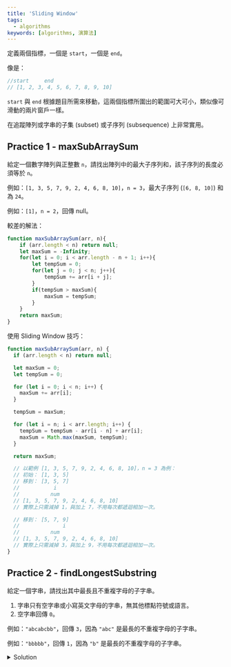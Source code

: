 ```yaml
---
title: 'Sliding Window'
tags:
  - algorithms
keywords: [algorithms, 演算法]
---
```


定義兩個指標，一個是 `start`，一個是 `end`。

像是：
```js
//start     end
// [1, 2, 3, 4, 5, 6, 7, 8, 9, 10]
```

`start` 與 `end` 根據題目所需來移動，這兩個指標所圍出的範圍可大可小，類似像可滑動的兩片窗戶一樣。

在追蹤陣列或字串的子集 (subset) 或子序列 (subsequence) 上非常實用。

## Practice 1 - maxSubArraySum

給定一個數字陣列與正整數 `n`，請找出陣列中的最大子序列和，該子序列的長度必須等於 `n`。

例如：`[1, 3, 5, 7, 9, 2, 4, 6, 8, 10]`，`n = 3`，最大子序列 (`[6, 8, 10]`) 和為 `24`。

例如：`[1]`，`n = 2`，回傳 null。

較差的解法：

```js
function maxSubArraySum(arr, n){
    if (arr.length < n) return null;
    let maxSum = -Infinity;
    for(let i = 0; i < arr.length - n + 1; i++){
        let tempSum = 0;
        for(let j = 0; j < n; j++){
            tempSum += arr[i + j];
        }
        if(tempSum > maxSum){
            maxSum = tempSum;
        }
    }
    return maxSum;
}
```

使用 Sliding Window 技巧：

```js
function maxSubArraySum(arr, n) {
  if (arr.length < n) return null;

  let maxSum = 0;
  let tempSum = 0;

  for (let i = 0; i < n; i++) {
    maxSum += arr[i];
  }

  tempSum = maxSum;

  for (let i = n; i < arr.length; i++) {
    tempSum = tempSum - arr[i - n] + arr[i];
    maxSum = Math.max(maxSum, tempSum);
  }

  return maxSum;

  // 以範例 [1, 3, 5, 7, 9, 2, 4, 6, 8, 10]，n = 3 為例：
  // 初始： [1, 3, 5]
  // 移到： [3, 5, 7]
  //           i
  //          num
  // [1, 3, 5, 7, 9, 2, 4, 6, 8, 10]
  // 實際上只需減掉 1，與加上 7，不用每次都遞迴相加一次。

  // 移到： [5, 7, 9]
  //              i
  //          num
  // [1, 3, 5, 7, 9, 2, 4, 6, 8, 10]
  // 實際上只需減掉 3，與加上 9，不用每次都遞迴相加一次。
}
```

## Practice 2 - findLongestSubstring

給定一個字串，請找出其中最長且不重複字母的子字串。

1. 字串只有空字串或小寫英文字母的字串，無其他標點符號或語言。
2. 空字串回傳 `0`。

例如：`"abcabcbb"`，回傳 `3`，因為 `"abc"` 是最長的不重複字母的子字串。

例如：`"bbbbb"`，回傳 `1`，因為 `"b"` 是最長的不重複字母的子字串。

<details>
  <summary>Solution</summary>

  ```js
  function findLongestSubstring(str) {
    // 字串小於等於 1 個字元，直接回傳 1 或 0;
    if (str.length <= 1) return str.length;

    // 此解法也有用到 Frequency Counter 技巧來紀錄每個字元最後出現的位置。
    let longest = 0;
    let seen = {};
    let start = 0;

    for (let i = 0; i < str.length; i++) {
      let char = str[i];

      // 該字元在之前出現過且出現過的位置比現在 start 指針的位置還要後面。
      // 在前面就不用管了，例如：
      //  start
      //    |
      // abccba
      //     |
      //     i
      // 因為 start 已經在第二個 c 位置，比 i 目前所在的 b 出現過的位置還要前面，所以不用考慮。
      // 反之，則 start 移動到目前字元出現過的位置的後一格。
      if (obj.hasOwnProperty(char) && obj[char] >= start) {
          start = obj[char] + 1;
      }

      // 將目前的字串長度跟之前的最長字串長度比較，取最長的。
      longest = Math.max(longest, i - start + 1);

      // 紀錄目前字元出現的位置。
      seen[char] = i;
    }

    return longest;
  }
  ```
</details>
